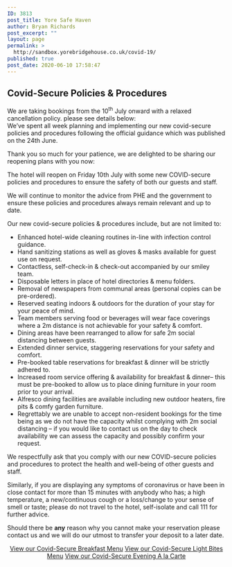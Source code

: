 ```yaml
---
ID: 3813
post_title: Yore Safe Haven
author: Bryan Richards
post_excerpt: ""
layout: page
permalink: >
  http://sandbox.yorebridgehouse.co.uk/covid-19/
published: true
post_date: 2020-06-10 17:58:47
---
```

<div class="section-title section-title-followed-by-content covid-head">
<h2>Covid-Secure Policies &amp; Procedures</h2>
We are taking bookings from the 10<sup class="date-sup">th</sup> July onward with a relaxed cancellation policy.
please see details below:

</div>
We’ve spent all week planning and implementing our new covid-secure policies and procedures following the official guidance which was published on the 24th June.

Thank you so much for your patience, we are delighted to be sharing our reopening plans with you now:

The hotel will reopen on Friday 10th July with some new COVID-secure policies and procedures to ensure the safety of both our guests and staff.

We will continue to monitor the advice from PHE and the government to ensure these policies and procedures always remain relevant and up to date.

Our new covid-secure policies &amp; procedures include, but are not limited to:
<ul class="bulet">
 	<li>Enhanced hotel-wide cleaning routines in-line with infection control guidance.</li>
 	<li>Hand sanitizing stations as well as gloves &amp; masks available for guest use on request.</li>
 	<li>Contactless, self-check-in &amp; check-out accompanied by our smiley team.</li>
 	<li>Disposable letters in place of hotel directories &amp; menu folders.</li>
 	<li>Removal of newspapers from communal areas (personal copies can be pre-ordered).</li>
 	<li>Reserved seating indoors &amp; outdoors for the duration of your stay for your peace of mind.</li>
 	<li>Team members serving food or beverages will wear face coverings where a 2m distance is not achievable for your safety &amp; comfort.</li>
 	<li>Dining areas have been rearranged to allow for safe 2m social distancing between guests.</li>
 	<li>Extended dinner service, staggering reservations for your safety and comfort.</li>
 	<li>Pre-booked table reservations for breakfast &amp; dinner will be strictly adhered to.</li>
 	<li>Increased room service offering &amp; availability for breakfast &amp; dinner– this must be pre-booked to allow us to place dining furniture in your room prior to your arrival.</li>
 	<li>Alfresco dining facilities are available including new outdoor heaters, fire pits &amp; comfy garden furniture.</li>
 	<li>Regrettably we are unable to accept non-resident bookings for the time being as we do not have the capacity whilst complying with 2m social distancing – if you would like to contact us on the day to check availability we can assess the capacity and possibly confirm your request.</li>
</ul>
We respectfully ask that you comply with our new COVID-secure policies and procedures to protect the health and well-being of other guests and staff.

Similarly, if you are displaying any symptoms of coronavirus or have been in close contact for more than 15 minutes with anybody who has; a high temperature, a new/continuous cough or a loss/change to your sense of smell or taste; please do not travel to the hotel, self-isolate and call 111 for further advice.

Should there be <b>any</b> reason why you cannot make your reservation please contact us and we will do our utmost to transfer your deposit to a later date.
<p style="text-align: center;">
<a class="button bf_menu" href="https://sandbox.yorebridgehouse.co.uk/downloads/A-La-Carte-Menu-18.pdf">View our Covid-Secure Breakfast Menu</a> 
<a class="button lb_menu" href="https://sandbox.yorebridgehouse.co.uk/downloads/Tasting-Menu-18.pdf">View our Covid-Secure Light Bites Menu</a>
<a class="button eac_menu" href="https://sandbox.yorebridgehouse.co.uk/downloads/A-La-Carte-Menu-18.pdf">View our Covid-Secure Evening A la Carte</a></p>